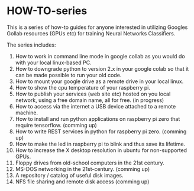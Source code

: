 # HOW-TO-series

This is a series of how-to guides for anyone interested in utilizing Googles Gollab resources (GPUs etc) for training
Neural Networks Classifiers.

The series includes:
1. How to work in command line mode in google collab as you would do with your local linux-based PC.
2. How to downgrade python to version 2.x in your google colab so that it can be made possible to run your old code.
3. How to mount your google drive as a remote drive in your local linux.
4. How to show the cpu temperature of your raspberry pi.
5. How to publish your services (web site etc) hosted on you local network, using a free domain name, all for free. (in progress)
6. How to access via the internet a USB device attached to a remote machine.
7. How to install and run python applications on raspberry pi zero that require tensorflow. (comming up)
8. How to write REST services in python for raspberry pi zero. (comming up)
9. How to make the led in raspberry pi to blink and thus save its lifetime.
10. How to increase the X desktop resolution in ubuntu for non-supported GPUs.
11. Floppy drives from old-school computers in the 21st century.
12. MS-DOS networking in the 21st-century. (comming up)
13. A repository / catalog of useful disk images.
14. NFS file sharing and remote disk access (comming up)
